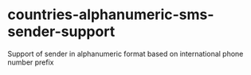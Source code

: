 # countries-alphanumeric-sms-sender-support
Support of sender in alphanumeric format based on international phone number prefix
